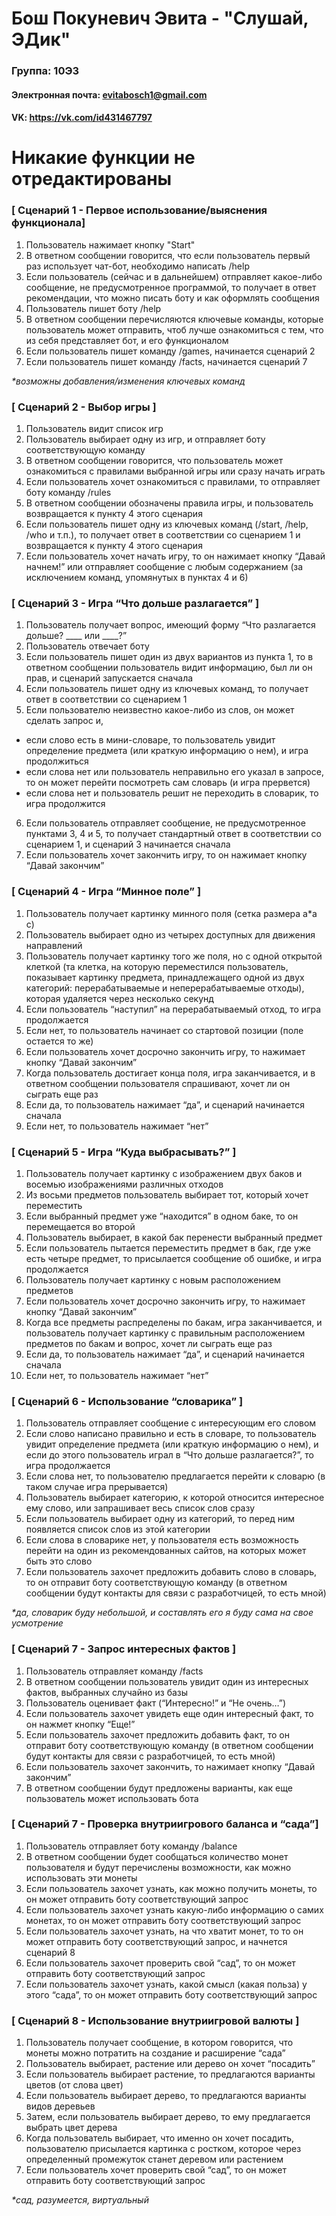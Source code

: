 # Бош Покуневич Эвита - "Слушай, ЭДик"

### Группа: 10Э3
#### Электронная почта: evitabosch1@gmail.com
#### VK: https://vk.com/id431467797



# Никакие функции не отредактированы


### [ Сценарий 1 - Первое использование/выяснения функционала]
1. Пользователь нажимает кнопку "Start"
2. В ответном сообщении говорится, что если пользователь первый раз использует чат-бот, необходимо написать /help
3. Если пользователь (сейчас и в дальнейшем) отправляет какое-либо сообщение, не предусмотренное программой, то получает в ответ рекомендации, что можно писать боту и как оформлять сообщения
4. Пользователь пишет боту /help
5. В ответном сообщении перечисляются ключевые команды, которые пользователь может отправить, чтоб лучше ознакомиться с тем, что из себя представляет бот, и его функционалом
6. Если пользователь пишет команду /games, начинается сценарий 2
7.  Если пользователь пишет команду /facts, начинается сценарий 7

_*возможны добавления/изменения ключевых команд_
### [ Сценарий 2 - Выбор игры ]
1. Пользователь видит список игр
2. Пользователь выбирает одну из игр, и отправляет боту соответствующую команду
3. В ответном сообщении говорится, что пользователь может ознакомиться с правилами выбранной игры или сразу начать играть
4. Если пользователь хочет ознакомиться с правилами, то отправляет боту команду /rules
5. В ответном сообщении обозначены правила игры, и пользователь возвращается к пункту 4 этого сценария
6. Если пользователь пишет одну из ключевых команд (/start, /help, /who и т.п.), то получает ответ в соответствии со сценарием 1 и возвращается к пункту 4 этого сценария
7. Если пользователь хочет начать игру, то он нажимает кнопку “Давай начнем!” или отправляет сообщение с любым содержанием (за исключением команд, упомянутых в пунктах 4 и 6)

### [ Сценарий 3 - Игра “Что дольше разлагается” ]  
1. Пользователь получает вопрос, имеющий форму “Что разлагается дольше?  ____ или ____?”
2. Пользователь отвечает боту
3. Если пользователь пишет один из двух вариантов из пункта 1, то в ответном сообщении пользователь видит информацию, был ли он прав, и сценарий запускается сначала
4. Если пользователь пишет одну из ключевых команд, то получает ответ в соответствии со сценарием 1
5. Если пользователю неизвестно какое-либо из слов, он может сделать запрос и,
+ если слово есть в мини-словаре, то пользователь увидит определение предмета (или краткую информацию о нем), и игра продолжиться
+ если слова нет или пользователь неправильно его указал в запросе, то он может перейти посмотреть сам словарь (и игра прервется)
+ если слова нет и пользователь решит не переходить в словарик, то игра продолжится 
6. Если пользователь отправляет сообщение, не предусмотренное пунктами 3, 4 и 5, то получает стандартный ответ в соответствии со сценарием 1, и сценарий 3 начинается сначала 
7. Если пользователь хочет закончить игру, то он нажимает кнопку “Давай закончим”
### [ Сценарий 4 - Игра “Минное поле” ]
1. Пользователь получает картинку минного поля (сетка размера а*а с)
2. Пользователь выбирает одно из четырех доступных для движения направлений
3. Пользователь получает картинку того же поля, но с одной открытой клеткой (та клетка, на которую переместился пользователь, показывает картинку предмета, принадлежащего одной из двух категорий: перерабатываемые и неперерабатываемые отходы), которая удаляется через несколько секунд
4. Если пользователь “наступил” на перерабатываемый отход, то игра продолжается
5. Если нет, то пользователь начинает со стартовой позиции (поле остается то же)
6. Если пользователь хочет досрочно закончить игру, то нажимает кнопку “Давай закончим”
7. Когда пользователь достигает конца поля, игра заканчивается, и в ответном сообщении пользователя спрашивают, хочет ли он сыграть еще раз
8. Если да, то пользователь нажимает “да”, и сценарий начинается сначала
9. Если нет, то пользователь нажимает “нет”

### [ Сценарий 5 - Игра “Куда выбрасывать?” ]
1. Пользователь получает картинку с изображением двух баков и восемью изображениями различных отходов
2. Из восьми предметов пользователь выбирает тот, который хочет переместить
3. Если выбранный предмет уже “находится” в одном баке, то он перемещается во второй
4. Пользователь выбирает, в какой бак перенести выбранный предмет
5. Если пользователь пытается переместить предмет в бак, где уже есть четыре предмет, то присылается сообщение об ошибке, и игра продолжается
6. Пользователь получает картинку с новым расположением предметов
7. Если пользователь хочет досрочно закончить игру, то нажимает кнопку “Давай закончим”
8. Когда все предметы распределены по бакам, игра заканчивается, и пользователь получает картинку с правильным расположением предметов по бакам и вопрос, хочет ли сыграть еще раз
9. Если да, то пользователь нажимает “да”, и сценарий начинается сначала
10. Если нет, то пользователь нажимает “нет”

### [ Сценарий 6 - Использование “словарика” ]  
1. Пользователь отправляет сообщение с интересующим его словом
2. Если слово написано правильно и есть в словаре, то пользователь увидит определение предмета (или краткую информацию о нем), и если до этого пользователь играл в “Что дольше разлагается?”, то игра продолжается
3. Если слова нет, то пользователю предлагается перейти к словарю (в таком случае игра прерывается)
4. Пользователь выбирает категорию, к которой относится интересное ему слово, или запрашивает весь список слов сразу
5. Если пользователь выбирает одну из категорий, то перед ним появляется список слов из этой категории
6. Если слова в словарике нет, у пользователя есть возможность перейти на один из рекомендованных сайтов, на которых может быть это слово
7. Если пользователь захочет предложить добавить слово в словарь, то он отправит боту соответствующую команду (в ответном сообщении будут контакты для связи с разработчицей, то есть мной)

_*да, словарик буду небольшой, и составлять его я буду сама на свое усмотрение_
### [ Сценарий 7 - Запрос интересных фактов ] 
1. Пользователь отправляет команду /facts
2. В ответном сообщении пользователь увидит один из интересных фактов, выбранных случайно из базы
3. Пользователь оценивает факт (“Интересно!” и “Не очень…”)
4. Если пользователь захочет увидеть еще один интересный факт, то он нажмет кнопку “Еще!”
5. Если пользователь захочет предложить добавить факт, то он отправит боту соответствующую команду (в ответном сообщении будут контакты для связи с разработчицей, то есть мной)
6. Если пользователь захочет закончить, то нажимает кнопку “Давай закончим”
7. В ответном сообщении будут предложены варианты, как еще пользователь может использовать бота
### [ Сценарий 7 - Проверка внутриигрового баланса и “сада”]
1. Пользователь отправляет боту команду /balance
2. В ответном сообщении будет сообщаться количество монет пользователя и будут перечислены возможности, как можно использовать эти монеты
3. Если пользователь захочет узнать, как можно получить монеты, то он может отправить боту соответствующий запрос
4. Если пользователь захочет узнать какую-либо информацию о самих монетах, то он может отправить боту соответствующий запрос
5. Если пользователь захочет узнать, на что хватит монет, то то он может отправить боту соответствующий запрос, и начнется сценарий 8
6. Если пользователь захочет проверить свой “сад”, то он может отправить боту соответствующий запрос
7. Если пользователь захочет узнать, какой смысл (какая польза) у этого “сада”, то он может отправить боту соответствующий запрос
### [ Сценарий 8 - Использование внутриигровой валюты ]
1. Пользователь получает сообщение, в котором говорится, что монеты можно потратить на создание и расширение “сада”
2. Пользователь выбирает, растение или дерево он хочет “посадить”
3. Если пользователь выбирает растение, то предлагаются варианты цветов (от слова цвет)
4. Если пользователь выбирает дерево, то предлагаются варианты видов деревьев
5. Затем, если пользователь выбирает дерево, то ему предлагается выбрать цвет дерева
6. Когда пользователь выбирает, что именно он хочет посадить, пользователю присылается картинка с ростком, которое через определенный промежуток станет деревом или растением
7. Если пользователь хочет проверить свой “сад”, то он может отправить боту соответствующий запрос

_*сад, разумеется, виртуальный_
